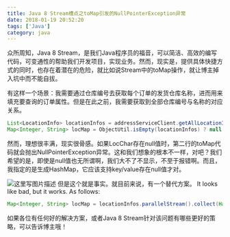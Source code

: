 ```yaml
---
title: Java 8 Stream槽点之toMap引发的NullPointerException异常
date: 2018-01-19 20:52:20
tags: ['Java']
category: java
---
```


众所周知，Java 8 Stream，是我们Java程序员的福音，可以简洁、高效的编写代码，可变通性的帮助我们开发项目，实现业务。然而，现实是，提供具体快捷方式的同时，也存在着潜在的危险，就比如说Stream中的toMap操作，就让博主掉入坑中而不能自拔。

有这样一个场景：我需要通过仓库编号去获取每个订单的发货仓库名称，进而用来填充要查询的订单属性。但是在此之前，我需要获取到全部仓库编号与名称的对应关系。
```Java
List<LocationInfo> locationInfos = addressServiceClient.getAllLocationInfos().getData();
Map<Integer, String> locMap = ObjectUtil.isEmpty(locationInfos) ? null : locationInfos.parallelStream().collect(toMap(LocationInfo::getLocNo, LocationInfo::getLocChar, (key1, key2) -> key1, HashMap::new));
```

然而，理想很丰满，现实很骨感。如果LocChar存在null值时，第二行的toMap代码就会抛出NullPointerException异常。这和我们想象的根本不一样，对吧？我们希望的是，即使是null值也无所谓啊，我们大不了不显示，不至于报错啊。而且，我指定的是生成HashMap，它应该支持key/value存在null值才对。

![这里写图片描述](https://github.com/buildupchao/ImgStore/blob/master/blog/2018-01-19-1.png?raw=true)
但是这个就是事实。就目前来说，有一个替代方案。
It looks like bad, but it works. As follows:

```Java
Map<Integer, String> locMap = locationInfos.parallelStream().collect(HashMap::new, (m, v) -> m.put(v.getLocNo(), v.getLocChar()), HashMap::putAll);
```

如果各位有任何好的解决方案，或者Java 8 Stream针对该问题有哪些更好的策略，可以告诉博主哦！

